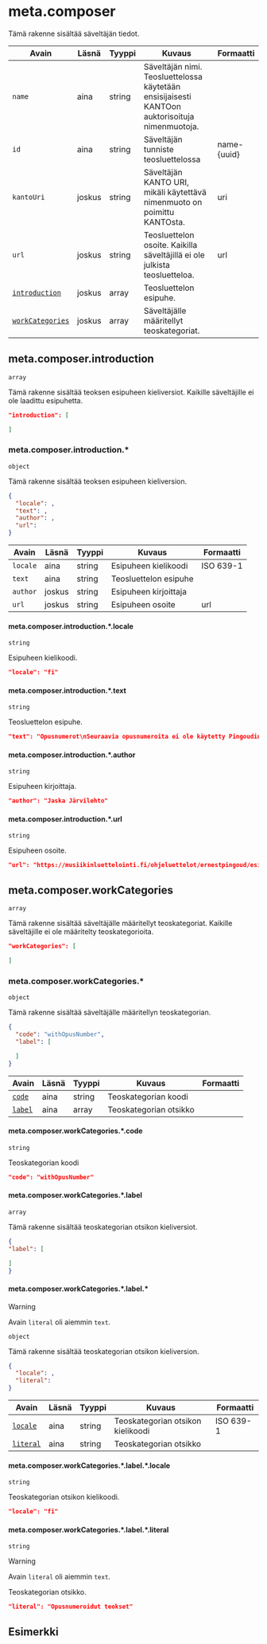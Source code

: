 # meta.composer

Tämä rakenne sisältää säveltäjän tiedot.

| Avain | Läsnä | Tyyppi | Kuvaus | Formaatti |
| --- | --- | --- | --- | --- |
| `name` | aina | string | Säveltäjän nimi. Teosluettelossa käytetään ensisijaisesti KANTOon auktorisoituja nimenmuotoja.  |  |
| `id` | aina | string | Säveltäjän tunniste teosluettelossa | name-{uuid} |
| `kantoUri` | joskus | string | Säveltäjän KANTO URI, mikäli käytettävä nimenmuoto on poimittu KANTOsta. | uri |
| `url` | joskus | string |  Teosluettelon osoite. Kaikilla säveltäjillä ei ole julkista teosluetteloa.  | url |
| [`introduction`](#metacomposerintroduction) | joskus | array |  Teosluettelon esipuhe.  |  |
| [`workCategories`](#metacomposerworkcategories) | joskus | array |  Säveltäjälle määritellyt teoskategoriat.  |  |


## meta.composer.introduction

`array`

Tämä rakenne sisältää teoksen esipuheen kieliversiot. Kaikille säveltäjille ei ole laadittu esipuhetta.

```JSON
"introduction": [

]
```

### meta.composer.introduction.\*

`object`

Tämä rakenne sisältää teoksen esipuheen kieliversion.

```JSON
{
  "locale": ,
  "text": ,
  "author": ,
  "url":
}
```
| Avain | Läsnä | Tyyppi | Kuvaus | Formaatti |
| --- | --- | --- | --- | --- |
| `locale` | aina | string |  Esipuheen kielikoodi  | ISO 639-1  |
| `text` | aina | string | Teosluettelon esipuhe | |
| `author` | joskus | string | Esipuheen kirjoittaja | |
| `url` | joskus | string |  Esipuheen osoite  | url |

#### meta.composer.introduction.\*.locale

`string`

Esipuheen kielikoodi.

```JSON
"locale": "fi"
```

#### meta.composer.introduction.\*.text

`string`

Teosluettelon esipuhe.

```JSON
"text": "Opusnumerot\nSeuraavia opusnumeroita ei ole käytetty Pingoudin teosten yhteydessä: opus 1, opus 2, opus 3, opus 16, opus 19, opus 24, opus 25, opus 26 (Poroila 2014).\nPseudonyymit\nTaidemusiikin lisäksi Pingoud sävelsi iskelmiä salanimillä \"Lauri Ilari\" ja \"Jonny Loke\" (Poroila 2014). Nämä salanimet on tässä tietokannassa merkitty \"muiksi tekijöiksi\" tekijäroolilla \"säveltäjä\".\n"
```

#### meta.composer.introduction.\*.author

`string`

Esipuheen kirjoittaja.

```JSON
"author": "Jaska Järvilehto"
```

#### meta.composer.introduction.\*.url

`string`

Esipuheen osoite.

```JSON
"url": "https://musiikinluettelointi.fi/ohjeluettelot/ernestpingoud/esipuhe"
```

## meta.composer.workCategories

`array`

Tämä rakenne sisältää säveltäjälle määritellyt teoskategoriat. Kaikille säveltäjille ei ole määritelty teoskategorioita.

```JSON
"workCategories": [

]
```

### meta.composer.workCategories.\*

`object`

Tämä rakenne sisältää säveltäjälle määritellyn teoskategorian.

```JSON
{
  "code": "withOpusNumber",
  "label": [

  ]
}
```

| Avain | Läsnä | Tyyppi | Kuvaus | Formaatti |
| --- | --- | --- | --- | --- |
| [`code`](#metacomposerworkcategoriescode)   | aina | string | Teoskategorian koodi  |   |
| [`label`](#metacomposerworkcategorieslabel)  | aina | array | Teoskategorian otsikko | |

#### meta.composer.workCategories.\*.code

`string`

Teoskategorian koodi

```JSON
"code": "withOpusNumber"
```

#### meta.composer.workCategories.\*.label

`array`

Tämä rakenne sisältää teoskategorian otsikon kieliversiot.

```JSON
{
"label": [

]
}
```

#### meta.composer.workCategories.\*.label.\*

> [!WARNING]
> Avain `literal` oli aiemmin `text`.

`object`

Tämä rakenne sisältää teoskategorian otsikon kieliversion.

```JSON
{
  "locale": ,
  "literal":
}
```
| Avain | Läsnä | Tyyppi | Kuvaus | Formaatti |
| --- | --- | --- | --- | --- |
| [`locale`](#metacomposerworkcategorieslabellocale) | aina | string |  Teoskategorian otsikon kielikoodi | ISO 639-1  |
| [`literal`](#metacomposerworkcategorieslabelliteral) | aina | string | Teoskategorian otsikko | |

#### meta.composer.workCategories.\*.label.\*.locale

`string`

Teoskategorian otsikon kielikoodi.

```JSON
"locale": "fi"
```
#### meta.composer.workCategories.\*.label.\*.literal

`string`

> [!WARNING]
> Avain `literal` oli aiemmin `text`.

Teoskategorian otsikko.

```JSON
"literal": "Opusnumeroidut teokset"
```

## Esimerkki